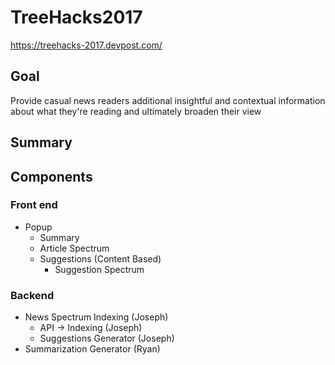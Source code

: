 # TreeHacks2017

https://treehacks-2017.devpost.com/

## Goal

Provide casual news readers additional insightful and contextual information 
about what they're reading and ultimately broaden their view

## Summary


## Components

### Front end
- Popup
    - Summary
    - Article Spectrum
    - Suggestions (Content Based)
        - Suggestion Spectrum

### Backend
- News Spectrum Indexing (Joseph)
    - API -> Indexing (Joseph)
    - Suggestions Generator (Joseph)
- Summarization Generator (Ryan)

